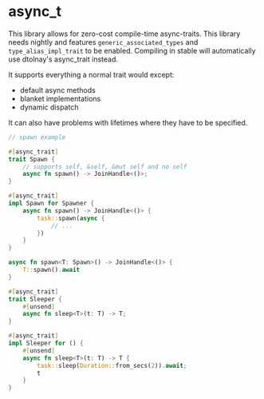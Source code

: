 # async_t

This library allows for zero-cost compile-time async-traits.
This library needs nightly and features `generic_associated_types` and `type_alias_impl_trait` to be enabled.
Compiling in stable will automatically use dtolnay's async_trait instead.

It supports everything a normal trait would except:
- default async methods
- blanket implementations
- dynamic dispatch

It can also have problems with lifetimes where they have to be specified.

```rust
// spawn example

#[async_trait]
trait Spawn {
    // supports self, &self, &mut self and no self
    async fn spawn() -> JoinHandle<()>;
}

#[async_trait]
impl Spawn for Spawner {
    async fn spawn() -> JoinHandle<()> {
        task::spawn(async {
            // ...
        })
    }
}

async fn spawn<T: Spawn>() -> JoinHandle<()> {
    T::spawn().await
}

```


```rust
#[async_trait]
trait Sleeper {
    #[unsend]
    async fn sleep<T>(t: T) -> T;
}

#[async_trait]
impl Sleeper for () {
    #[unsend]
    async fn sleep<T>(t: T) -> T {
        task::sleep(Duration::from_secs(2)).await;
        t
    }
}
```


